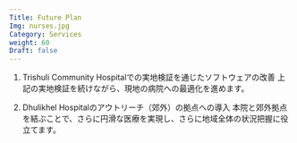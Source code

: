 ```yaml
---
Title: Future Plan
Img: nurses.jpg
Category: Services
weight: 60
Draft: false
---
```


1. Trishuli Community Hospitalでの実地検証を通じたソフトウェアの改善 上記の実地検証を続けながら、現地の病院への最適化を進めます。

2. Dhulikhel Hospitalのアウトリーチ（郊外）の拠点への導入 本院と郊外拠点を結ぶことで、さらに円滑な医療を実現し、さらに地域全体の状況把握に役立てます。
